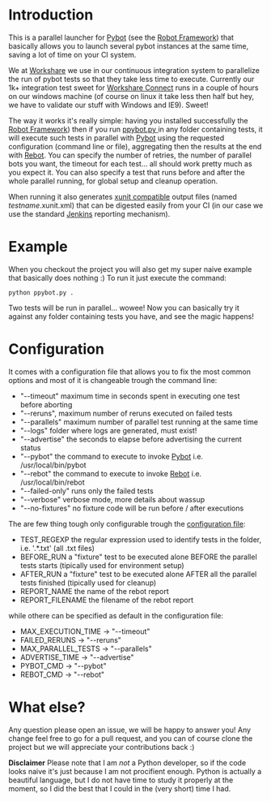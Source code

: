Introduction
============

This is a parallel launcher for [Pybot](http://robotframework.org/robotframework/latest/RobotFrameworkUserGuide.html#different-entry-points)
(see the [Robot Framework](https://github.com/robotframework/robotframework))  that basically allows you to launch several pybot instances at the same time, saving a lot of time on your CI system.

We at [Workshare](https://www.workshare.com) we use in our continuous integration system to parallelize the run of pybot tests so that they take less time to execute. Currently our 1k+ integration test sweet for [Workshare Connect](http://www.workshare.com/products/connect) runs in a couple of hours on our windows machine (of course on linux it take less then half but hey, we have to validate our stuff with Windows and IE9). Sweet!

The way it works it's really simple: having you installed successfully the [Robot Framework](https://github.com/robotframework/robotframework)) then if you run [ppybot.py ](https://github.com/workshare/parallel_pybot/blob/master/ppybot.py) in any folder containing tests, it will execute such tests in parallel with [Pybot](http://robotframework.org/robotframework/latest/RobotFrameworkUserGuide.html#different-entry-points) using the requested configuration (command line or file), aggregating then the results at the end with [Rebot](http://robotframework.org/robotframework/latest/RobotFrameworkUserGuide.html#different-entry-points). You can specify the number of retries, the number of parallel bots you want, the timeout for each test... all should work pretty much as you expect it. You can also specify a test that runs before and after the whole parallel running, for global setup and cleanup operation.

When running it also generates [xunit compatible](http://reflex.gforge.inria.fr/xunit.html#xunitReport) output files (named _testname_.xunit.xml) that can be digested easily from your CI (in our case we use the standard [Jenkins](http://jenkins-ci.org/) reporting mechanism).


Example
=======
When you checkout the project you will also get my super naive example that basically does nothing :) To run it just execute the command:
```
python ppybot.py . 
```
Two tests will be run in parallel... wowee! Now you can basically try it against any folder containing tests you have, and see the magic happens!


Configuration
=============

It comes with a configuration file that allows you to fix the most common options and most of it is changeable trough the command line:
* "--timeout"  maximum time in seconds spent in executing one test before aborting 
* "--reruns",  maximum number of reruns executed on failed tests 
* "--parallels" maximum number of parallel test running at the same time
* "--logs"  folder where logs are generated, must exist!
* "--advertise"  the seconds to elapse before advertising the current status
* "--pybot" the command to execute to invoke [Pybot](http://robotframework.org/robotframework/latest/RobotFrameworkUserGuide.html#different-entry-points) i.e. /usr/local/bin/pybot
* "--rebot" the command to execute to invoke [Rebot](http://robotframework.org/robotframework/latest/RobotFrameworkUserGuide.html#different-entry-points) i.e. /usr/local/bin/rebot
* "--failed-only"  runs only the failed tests
* "--verbose"  verbose mode, more details about wassup
* "--no-fixtures"  no fixture code will be run before / after executions

The are few thing tough only configurable trough the [configuration file](https://github.com/workshare/parallel_pybot/blob/master/ppybot_config.py):
- TEST_REGEXP  the regular expression used to identify tests in the folder, i.e. '.*\.txt' (all .txt files)
- BEFORE_RUN   a "fixture" test to be executed alone BEFORE the parallel tests starts (tipically used for environment setup)
- AFTER_RUN    a "fixture" test to be executed alone AFTER all the parallel tests finished (tipically used for cleanup)
- REPORT_NAME  the name of the rebot report
- REPORT_FILENAME  the filename of the rebot report

while othere can be specified as default in the configuration file:
* MAX_EXECUTION_TIME -> "--timeout"
* FAILED_RERUNS -> "--reruns"
* MAX_PARALLEL_TESTS -> "--parallels"
* ADVERTISE_TIME -> "--advertise"
* PYBOT_CMD -> "--pybot"
* REBOT_CMD -> "--rebot"


What else?
==========
Any question please open an issue, we will be happy to answer you! Any change feel free to go for a pull request, and you can of course clone the project but we will appreciate your contributions back :) 

__Disclaimer__
Please note that I am _not_ a Python developer, so if the code looks naive it's just because I am not procifient enough. Python is actually a beautiful language, but I do not have time to study it properly at the moment, so I did the best that I could in the (very short) time I had.
